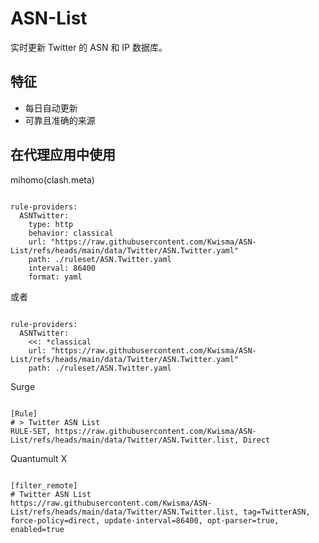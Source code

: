 
# ASN-List

实时更新 Twitter 的 ASN 和 IP 数据库。

## 特征

- 每日自动更新
- 可靠且准确的来源

## 在代理应用中使用

mihomo(clash.meta)

<pre><code class="language-javascript">
rule-providers:
  ASNTwitter:
    type: http
    behavior: classical
    url: "https://raw.githubusercontent.com/Kwisma/ASN-List/refs/heads/main/data/Twitter/ASN.Twitter.yaml"
    path: ./ruleset/ASN.Twitter.yaml
    interval: 86400
    format: yaml
</code></pre>

或者

<pre><code class="language-javascript">
rule-providers:
  ASNTwitter:
    <<: *classical
    url: "https://raw.githubusercontent.com/Kwisma/ASN-List/refs/heads/main/data/Twitter/ASN.Twitter.yaml"
    path: ./ruleset/ASN.Twitter.yaml
</code></pre>

Surge

<pre><code class="language-javascript">
[Rule]
# > Twitter ASN List
RULE-SET, https://raw.githubusercontent.com/Kwisma/ASN-List/refs/heads/main/data/Twitter/ASN.Twitter.list, Direct
</code></pre>

Quantumult X

<pre><code class="language-javascript">
[filter_remote]
# Twitter ASN List
https://raw.githubusercontent.com/Kwisma/ASN-List/refs/heads/main/data/Twitter/ASN.Twitter.list, tag=TwitterASN, force-policy=direct, update-interval=86400, opt-parser=true, enabled=true
</code></pre>

